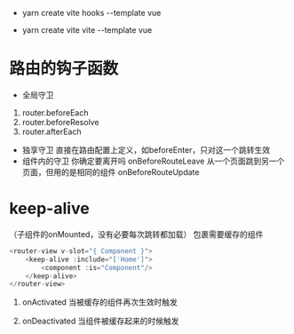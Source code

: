 - yarn create vite hooks --template vue 

- yarn create vite vite --template vue

# 路由的钩子函数
- 全局守卫
1. router.beforeEach
2. router.beforeResolve
3. router.afterEach

- 独享守卫
直接在路由配置上定义，如beforeEnter，只对这一个跳转生效
- 组件内的守卫
你确定要离开吗 onBeforeRouteLeave
从一个页面跳到另一个页面，但用的是相同的组件 onBeforeRouteUpdate

# keep-alive
（子组件的onMounted，没有必要每次跳转都加载）
包裹需要缓存的组件
```js
<router-view v-slot="{ Component }">
    <keep-alive :include="['Home']">
        <component :is="Component"/>
    </keep-alive>
</router-view>
```
1. onActivated
当被缓存的组件再次生效时触发

2. onDeactivated
当组件被缓存起来的时候触发
